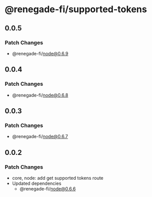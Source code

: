 # @renegade-fi/supported-tokens

## 0.0.5

### Patch Changes

- @renegade-fi/node@0.6.9

## 0.0.4

### Patch Changes

- @renegade-fi/node@0.6.8

## 0.0.3

### Patch Changes

- @renegade-fi/node@0.6.7

## 0.0.2

### Patch Changes

- core, node: add get supported tokens route
- Updated dependencies
  - @renegade-fi/node@0.6.6
